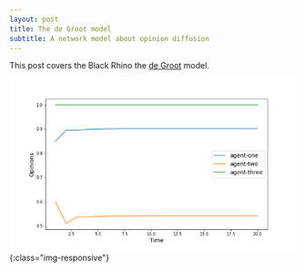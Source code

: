 ```yaml
---
layout: post
title: The de Groot model
subtitle: A network model about opinion diffusion
---
```


This post covers the Black Rhino the [de Groot](https://www.jstor.org/stable/2285509?seq=1#metadata_info_tab_contents) model.

![degroot](../img/deGrootOpinions.png){:class="img-responsive"}
